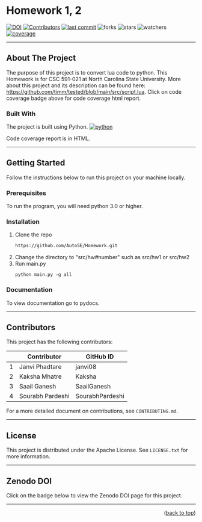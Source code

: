 
# Homework 1, 2
[![DOI](https://zenodo.org/badge/589422049.svg)](https://zenodo.org/badge/latestdoi/589422049)
[![Contributors][contributors]][contributors-url]
[![last commit][last-commit]][last-commit-url]
![forks][forks]
![stars][stars]
![watchers][watchers]
[![coverage][coverage]][coverage-url]


<hr />

## About The Project
The purpose of this project is to convert lua code to python. This Homework is for CSC 591-021 at North Carolina State University. More about this project and its description can be found here: https://github.com/timm/tested/blob/main/src/script.lua. Click on code coverage badge above for code coverage html report.

### Built With

The project is built using Python.
[![python][python]][python-url]

Code coverage report is in HTML. 
<hr />

## Getting Started

Follow the instructions below to run this project on your machine locally.

### Prerequisites

To run the program, you will need python 3.0 or higher.

### Installation
1. Clone the repo
   ```sh
   https://github.com/AutoSE/Homework.git
   ```
2. Change the directory to "src/hw#number" such as src/hw1 or src/hw2
3. Run main.py
   ```
   python main.py -g all
   ```
### Documentation
To view documentation go to pydocs.

<hr />

## Contributors

This project has the following contributors:

|    | Contributor            | GitHub ID       |
| -- | ---------------------- | ----------------|
|  1 | Janvi Phadtare         | janvi08         |
|  2 | Kaksha Mhatre          | Kaksha          |
|  3 | Saail Ganesh           | SaailGanesh     |
|  4 | Sourabh Pardeshi       | SourabhPardeshi |

For a more detailed document on contributions, see `CONTRIBUTING.md`.

<hr />

## License

This project is distributed under the Apache License. See `LICENSE.txt` for more information.

<hr />

## Zenodo DOI
Click on the badge below to view the Zenodo DOI page for this project. 

<hr />

<p align="right">(<a href="#readme-top">back to top</a>)</p>

[contributors]: https://img.shields.io/github/contributors/AutoSE/Homework
[contributors-url]: https://github.com/AutoSE/Homework/graphs/contributors

[last-commit]: https://img.shields.io/github/last-commit/AutoSE/Homework
[last-commit-url]: https://github.com/AutoSE/Homework/commits/main

[files]: https://github.com/AutoSE/Homework

[forks]: https://img.shields.io/github/forks/AutoSE/Homework?style=social

[stars]: https://img.shields.io/github/stars/AutoSE/Homework?style=social

[watchers]: https://img.shields.io/github/watchers/AutoSE/Homework?style=social

[python]: https://img.shields.io/badge/python-%3E%3D3.0-blue
[python-url]: https://www.python.org/

[tests]: https://img.shields.io/badge/tests-4%20passed%2C%200%20failed-blue
[tests-url]: https://github.com/AutoSE/Homework

[coverage]: https://img.shields.io/badge/coverage-73%25-orange
[coverage-url]: https://github.com/AutoSE/Homework
